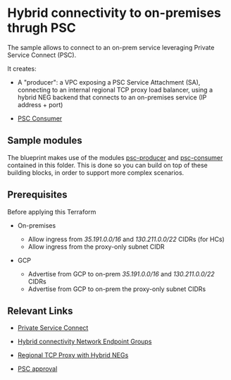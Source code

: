 # Hybrid connectivity to on-premises thrugh PSC

The sample allows to connect to an on-prem service leveraging Private Service Connect (PSC).

It creates:

* A "producer": a VPC exposing a PSC Service Attachment (SA), connecting to an internal regional TCP proxy load balancer, using a hybrid NEG backend that connects to an on-premises service (IP address + port)

* [PSC Consumer](./psc-consumer/README.md)

<!-- TODO(lucaprete) - Diagram goes here after first reviews -->

## Sample modules

The blueprint makes use of the modules [psc-producer](psc-producer) and [psc-consumer](psc-consumer) contained in this folder. This is done so you can build on top of these building blocks, in order to support more complex scenarios.

## Prerequisites

Before applying this Terraform

* On-premises
	- Allow ingress from *35.191.0.0/16* and *130.211.0.0/22* CIDRs (for HCs)
	- Allow ingress from the proxy-only subnet CIDR
	
* GCP
	- Advertise from GCP to on-prem *35.191.0.0/16* and *130.211.0.0/22* CIDRs
	- Advertise from GCP to on-prem the proxy-only subnet CIDRs

## Relevant Links

* [Private Service Connect](https://cloud.google.com/vpc/docs/private-service-connect)

* [Hybrid connectivity Network Endpoint Groups](https://cloud.google.com/load-balancing/docs/negs/hybrid-neg-concepts)

* [Regional TCP Proxy with Hybrid NEGs](https://cloud.google.com/load-balancing/docs/tcp/set-up-int-tcp-proxy-hybrid)

* [PSC approval](https://cloud.google.com/vpc/docs/configure-private-service-connect-producer#publish-service-explicit)

<!-- BEGIN TFDOC -->
<!-- END TFDOC -->
